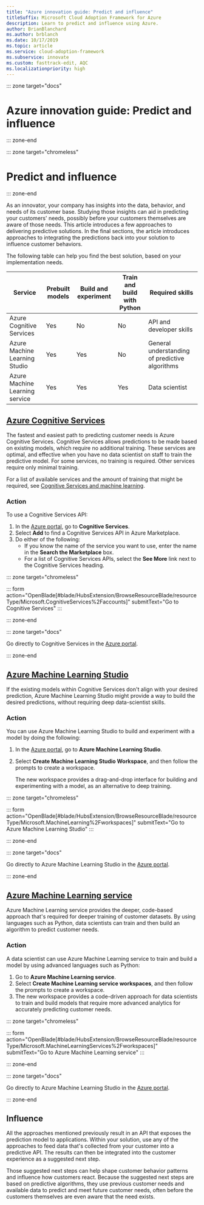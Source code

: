 ```yaml
---
title: "Azure innovation guide: Predict and influence" 
titleSuffix: Microsoft Cloud Adoption Framework for Azure
description: Learn to predict and influence using Azure.
author: BrianBlanchard
ms.author: brblanch
ms.date: 10/17/2019
ms.topic: article
ms.service: cloud-adoption-framework
ms.subservice: innovate
ms.custom: fasttrack-edit, AQC
ms.localizationpriority: high
---
```


::: zone target="docs"

# Azure innovation guide: Predict and influence

::: zone-end

::: zone target="chromeless"

# Predict and influence

::: zone-end

As an innovator, your company has insights into the data, behavior, and needs of its customer base. Studying those insights can aid in predicting your customers' needs, possibly before your customers themselves are aware of those needs. This article introduces a few approaches to delivering predictive solutions. In the final sections, the article introduces approaches to integrating the predictions back into your solution to influence customer behaviors.

The following table can help you find the best solution, based on your implementation needs.

|Service  |Prebuilt models  |Build and experiment  |Train and build with Python|Required skills|
|---------|---------|---------|---------|---------|
|Azure Cognitive Services|Yes|No|No|API and developer skills|
|Azure Machine Learning Studio|Yes|Yes|No|General understanding of predictive algorithms|
|Azure Machine Learning service|Yes|Yes|Yes|Data scientist|

## [Azure Cognitive Services](#tab/CognitiveServices)

The fastest and easiest path to predicting customer needs is Azure Cognitive Services. Cognitive Services allows predictions to be made based on existing models, which require no additional training. These services are optimal, and effective when you have no data scientist on staff to train the predictive model. For some services, no training is required. Other services require only minimal training.

For a list of available services and the amount of training that might be required, see [Cognitive Services and machine learning](https://docs.microsoft.com/azure/cognitive-services/cognitive-services-and-machine-learning#service-requirements-for-the-data-model).

### Action

To use a Cognitive Services API:

1. In the [Azure portal](https://portal.azure.com/#blade/HubsExtension/BrowseResourceBlade/resourceType/Microsoft.CognitiveServices%2Faccounts), go to **Cognitive Services**.
2. Select **Add** to find a Cognitive Services API in Azure Marketplace.
3. Do either of the following:
   - If you know the name of the service you want to use, enter the name in the **Search the Marketplace** box.
   - For a list of Cognitive Services APIs, select the **See More** link next to the Cognitive Services heading.

::: zone target="chromeless"

<!-- markdownlint-disable DOCSMD001 -->

::: form action="OpenBlade[#blade/HubsExtension/BrowseResourceBlade/resourceType/Microsoft.CognitiveServices%2Faccounts]" submitText="Go to Cognitive Services" :::

<!-- markdownlint-enable DOCSMD001 -->

::: zone-end

::: zone target="docs"

Go directly to Cognitive Services in the [Azure portal](https://portal.azure.com/#blade/HubsExtension/BrowseResourceBlade/resourceType/Microsoft.CognitiveServices%2Faccounts).

::: zone-end

## [Azure Machine Learning Studio](#tab/MachineLearningStudio)

If the existing models within Cognitive Services don't align with your desired prediction, Azure Machine Learning Studio might provide a way to build the desired predictions, without requiring deep data-scientist skills.

<!-- markdownlint-disable MD024 -->

### Action

You can use Azure Machine Learning Studio to build and experiment with a model by doing the following:

1. In the [Azure portal](https://portal.azure.com/#blade/HubsExtension/BrowseResourceBlade/resourceType/Microsoft.MachineLearning%2Fworkspaces), go to **Azure Machine Learning Studio**.
2. Select **Create Machine Learning Studio Workspace**, and then follow the prompts to create a workspace.

   The new workspace provides a drag-and-drop interface for building and experimenting with a model, as an alternative to deep training.

::: zone target="chromeless"

<!-- markdownlint-disable DOCSMD001 -->

::: form action="OpenBlade[#blade/HubsExtension/BrowseResourceBlade/resourceType/Microsoft.MachineLearning%2Fworkspaces]" submitText="Go to Azure Machine Learning Studio" :::

<!-- markdownlint-enable DOCSMD001 -->

::: zone-end

::: zone target="docs"

Go directly to Azure Machine Learning Studio in the [Azure portal](https://portal.azure.com/#blade/HubsExtension/BrowseResourceBlade/resourceType/Microsoft.MachineLearning%2Fworkspaces).

::: zone-end

## [Azure Machine Learning service](#tab/MachineLearningService)

Azure Machine Learning service provides the deeper, code-based approach that's required for deeper training of customer datasets. By using languages such as Python, data scientists can train and then build an algorithm to predict customer needs.

### Action

A data scientist can use Azure Machine Learning service to train and build a model by using advanced languages such as Python:

1. Go to **Azure Machine Learning service**.
2. Select **Create Machine Learning service workspaces**, and then follow the prompts to create a workspace.
3. The new workspace provides a code-driven approach for data scientists to train and build models that require more advanced analytics for accurately predicting customer needs.

::: zone target="chromeless"

<!-- markdownlint-disable DOCSMD001 -->

::: form action="OpenBlade[#blade/HubsExtension/BrowseResourceBlade/resourceType/Microsoft.MachineLearningServices%2Fworkspaces]" submitText="Go to Azure Machine Learning service" :::

<!-- markdownlint-enable DOCSMD001 -->

::: zone-end

::: zone target="docs"

Go directly to Azure Machine Learning Studio in the [Azure portal](https://portal.azure.com/#blade/HubsExtension/BrowseResourceBlade/resourceType/Microsoft.MachineLearningServices%2Fworkspaces).

::: zone-end

## Influence

All the approaches mentioned previously result in an API that exposes the prediction model to applications. Within your solution, use any of the approaches to feed data that's collected from your customer into a predictive API. The results can then be integrated into the customer experience as a suggested next step.

Those suggested next steps can help shape customer behavior patterns and influence how customers react. Because the suggested next steps are based on predictive algorithms, they use previous customer needs and available data to predict and meet future customer needs, often before the customers themselves are even aware that the need exists.
